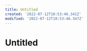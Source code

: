 ```yaml
---
title: Untitled
created: '2022-07-12T10:53:46.341Z'
modified: '2022-07-12T10:53:46.347Z'
---
```


# Untitled
